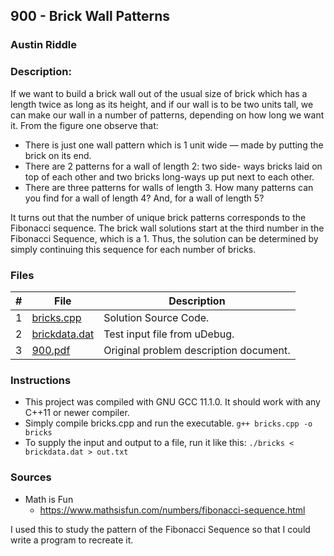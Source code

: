 ## 900 - Brick Wall Patterns
### Austin Riddle
### Description:

If we want to build a brick wall out of the usual size of
brick which has a length twice as long as its height, and if
our wall is to be two units tall, we can make our wall in
a number of patterns, depending on how long we want it.
From the figure one observe that:
- There is just one wall pattern which is 1 unit wide —
made by putting the brick on its end.
- There are 2 patterns for a wall of length 2: two side-
ways bricks laid on top of each other and two bricks
long-ways up put next to each other.
- There are three patterns for walls of length 3.
How many patterns can you find for a wall of length 4? And, for a wall of length 5?

It turns out that the number of unique brick patterns corresponds to the Fibonacci sequence. The brick wall solutions start at the third number in the Fibonacci Sequence, which is a 1.  Thus, the solution can be determined by simply continuing this sequence for each number of bricks.

### Files


|   #   | File                       | Description                                                |
| :---: | -------------------------- | ---------------------------------------------------------- |
|   1   | [bricks.cpp](./bricks.cpp) | Solution Source Code.                                      |
|   2   | [brickdata.dat](./brickdata.dat) | Test input file from uDebug.                         |
|   3   | [900.pdf](./900.pdf)       | Original problem description document.                     |

### Instructions

- This project was compiled with GNU GCC 11.1.0.  It should work with any C++11 or newer compiler.
- Simply compile bricks.cpp and run the executable. ```g++ bricks.cpp -o bricks```
- To supply the input and output to a file, run it like this: ```./bricks < brickdata.dat > out.txt```

### Sources

- Math is Fun
    - https://www.mathsisfun.com/numbers/fibonacci-sequence.html

I used this to study the pattern of the Fibonacci Sequence so that I could write a program to recreate it.
